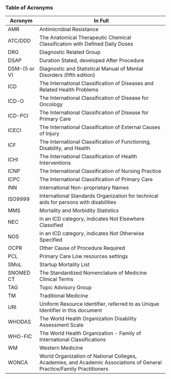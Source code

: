 
### Table of Acronyms

| **Acronym**  |**In Full**|
|----------|---------------------------------------------------|
|AMR|Antimicrobial Resistance|  
|ATC/DDD|The Anatomical Therapeutic Chemical Classification with Defined Daily Doses|
|DRG|Diagnostic Related Group|  
|DSAP|Duration Stated, developed After Procedure|  
|DSM-(5 or V)|Diagnostic and Statistical Manual of Mental Disorders (fifth edition)|  
|ICD|The International Classification of Diseases and Related Health Problems|  
|ICD-O|The International Classification of Disease for Oncology|  
|ICD-PCI|The International Classification of Disease for Primary Care|
|ICECI|The International Classification of External Causes of Injury|
|ICF|The International Classification of Functioning, Disability, and Health|
|ICHI|The International Classification of Health Interventions|
|ICNP|The International Classification of Nursing Practice|
|ICPC|The International Classification of Primary Care|
|INN|International Non-proprietary Names|
|ISO9999|International Standards Organization for technical aids for persons with disabilities|
|MMS|Mortality and Morbidity Statistics|
|NEC|in an ICD category, indicates Not Elsewhere Classified|
|NOS|in an ICD category, indicates Not Otherwise Specified|
|OCPR|Other Cause of Procedure Required|
|PCL|Primary Care Low resources settings|
|SMoL|Startup Mortality List|
|SNOMED CT|The Standardized Nomenclature of Medicine Clinical Terms|
|TAG|Topic Advisory Group|
|TM|Traditional Medicine|
|URI|Uniform Resource Identifier, referred to as Unique Identifier in this document|
|WHODAS|The World Health Organization Disability Assessment Scale|
|WHO-FIC|The World Health Organization - Family of International Classifications|
|WM|Western Medicine|
|WONCA|World Organization of National Colleges, Academies, and Academic Associations of General Practice/Family Practitioners|